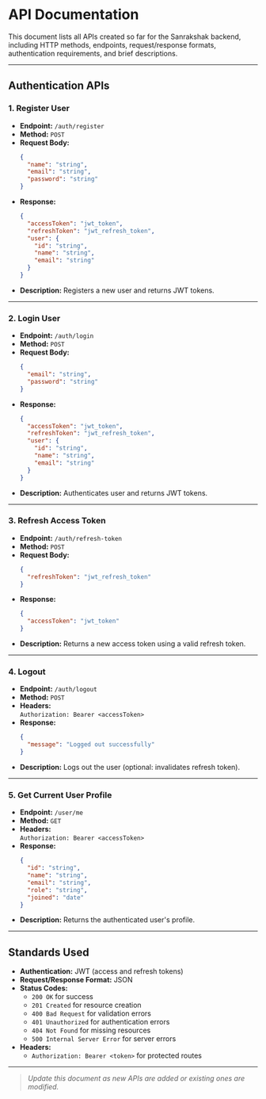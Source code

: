 # API Documentation

This document lists all APIs created so far for the Sanrakshak backend, including HTTP methods, endpoints, request/response formats, authentication requirements, and brief descriptions.

---

## Authentication APIs

### 1. Register User

- **Endpoint:** `/auth/register`
- **Method:** `POST`
- **Request Body:**
  ```json
  {
    "name": "string",
    "email": "string",
    "password": "string"
  }
  ```
- **Response:**
  ```json
  {
    "accessToken": "jwt_token",
    "refreshToken": "jwt_refresh_token",
    "user": {
      "id": "string",
      "name": "string",
      "email": "string"
    }
  }
  ```
- **Description:** Registers a new user and returns JWT tokens.

---

### 2. Login User

- **Endpoint:** `/auth/login`
- **Method:** `POST`
- **Request Body:**
  ```json
  {
    "email": "string",
    "password": "string"
  }
  ```
- **Response:**
  ```json
  {
    "accessToken": "jwt_token",
    "refreshToken": "jwt_refresh_token",
    "user": {
      "id": "string",
      "name": "string",
      "email": "string"
    }
  }
  ```
- **Description:** Authenticates user and returns JWT tokens.

---

### 3. Refresh Access Token

- **Endpoint:** `/auth/refresh-token`
- **Method:** `POST`
- **Request Body:**
  ```json
  {
    "refreshToken": "jwt_refresh_token"
  }
  ```
- **Response:**
  ```json
  {
    "accessToken": "jwt_token"
  }
  ```
- **Description:** Returns a new access token using a valid refresh token.

---

### 4. Logout

- **Endpoint:** `/auth/logout`
- **Method:** `POST`
- **Headers:**  
  `Authorization: Bearer <accessToken>`
- **Response:**
  ```json
  {
    "message": "Logged out successfully"
  }
  ```
- **Description:** Logs out the user (optional: invalidates refresh token).

---

### 5. Get Current User Profile

- **Endpoint:** `/user/me`
- **Method:** `GET`
- **Headers:**  
  `Authorization: Bearer <accessToken>`
- **Response:**
  ```json
  {
    "id": "string",
    "name": "string",
    "email": "string",
    "role": "string",
    "joined": "date"
  }
  ```
- **Description:** Returns the authenticated user's profile.

---

## Standards Used

- **Authentication:** JWT (access and refresh tokens)
- **Request/Response Format:** JSON
- **Status Codes:**  
  - `200 OK` for success  
  - `201 Created` for resource creation  
  - `400 Bad Request` for validation errors  
  - `401 Unauthorized` for authentication errors  
  - `404 Not Found` for missing resources  
  - `500 Internal Server Error` for server errors
- **Headers:**  
  - `Authorization: Bearer <token>` for protected routes

---

> _Update this document as new APIs are added or existing ones are modified._
